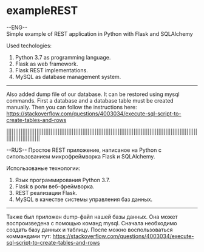 # exampleREST  
--ENG--  
Simple example of REST application in Python with Flask and SQLAlchemy

Used techologies:
   1) Python 3.7 as programming language.
   2) Flask as web framework.
   3) Flask REST implementations.
   4) MySQL as database management system. 
-------------------------------------------------------------------------------------------------------------------------------
Also added dump file of our database. It can be restored using mysql commands.
First a database and a database table must be created manually.
Then you can follow the instructions here: 
https://stackoverflow.com/questions/4003034/execute-sql-script-to-create-tables-and-rows

|||||||||||||||||||||||||||||||||||||||||||||||||||||||||||||||||||||||||||||||||||||||||||||||||||||||||||||||||||||||||||||||

--RUS--
Простое REST приложение, написаное на Python с сипользованием микрофреймворка Flask и SQLAlchemy.

Использованые технологии:
   1) Язык программирования Python 3.7.
   2) Flask в роли веб-фреймворка.
   3) REST реализации Flask.
   4) MySQL в качестве системы управления баз данных.
-------------------------------------------------------------------------------------------------------------------------------
Также был приложен dump-файл нашей базы данных. Она может воспроизведена с помощью команд mysql.
Сначала необходимо создать базу данных и таблицу.
После можно воспользоваться коммандами тут:
https://stackoverflow.com/questions/4003034/execute-sql-script-to-create-tables-and-rows
